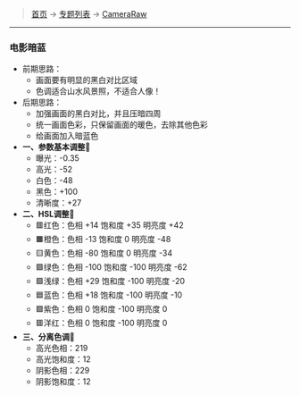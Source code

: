 >  [首页](../../README.md) -> [专题列表](../专题列表.md) -> [CameraRaw](../CameraRaw.md)

---

### 电影暗蓝
+ 前期思路：
    - 画面要有明显的黑白对比区域
    - 色调适合山水风景照，不适合人像！
+ 后期思路：
    - 加强画面的黑白对比，并且压暗四周
    - 统一画面色彩，只保留画面的暖色，去除其他色彩
    - 给画面加入暗蓝色
+ **一、参数基本调整🌟️**
    - 曝光：-0.35
    - 高光：-52
    - 白色：-48
    - 黑色：+100
    - 清晰度：+27
+ **二、HSL调整🌈**
    - 🟥红色：色相 +14  饱和度 +35  明亮度 +42
    - 🟧橙色：色相 -13  饱和度 0    明亮度 -48
    - 🟨黄色：色相 -80  饱和度 0    明亮度 -34
    - 🟩绿色：色相 -100 饱和度 -100 明亮度 -62
    - 🟩浅绿：色相 +29  饱和度 -100 明亮度 -20
    - 🟦蓝色：色相 +18  饱和度 -100 明亮度 -10
    - 🟪紫色：色相 0    饱和度 -100 明亮度 0
    - 🟥洋红：色相 0    饱和度 -100 明亮度 0
+ **三、分离色调🎨**
    - 高光色相：219
    - 高光饱和度：12
    - 阴影色相：229
    - 阴影饱和度：12
